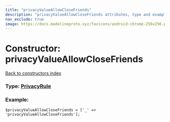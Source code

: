 ```yaml
---
title: "privacyValueAllowCloseFriends"
description: "privacyValueAllowCloseFriends attributes, type and example"
nav_exclude: true
image: https://docs.madelineproto.xyz/favicons/android-chrome-256x256.png
---
```

# Constructor: privacyValueAllowCloseFriends  
[Back to constructors index](/API_docs/constructors/index.html)






### Type: [PrivacyRule](/API_docs/types/PrivacyRule.html)


### Example:

```
$privacyValueAllowCloseFriends = ['_' => 'privacyValueAllowCloseFriends'];
```  
